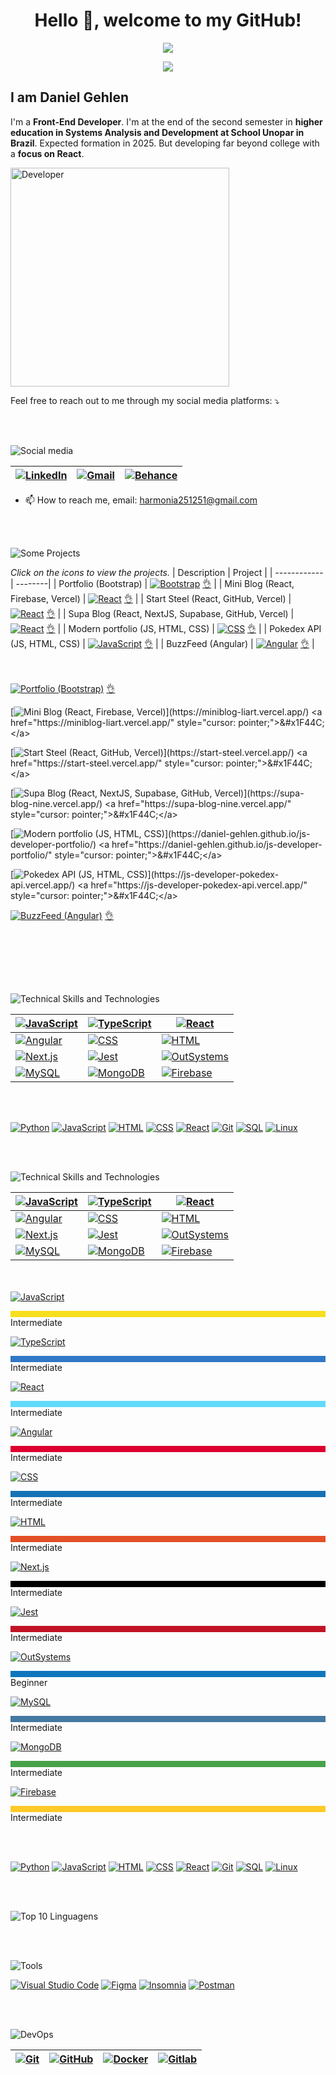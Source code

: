 <h1 align="center"> Hello 👋, welcome to my GitHub!</h1>

<p align="center">
<img loading="lazy" src="http://img.shields.io/static/v1?label=STATUS&message=UNDER%20DEVELOPMENT&color=YELLOW&style=for-the-badge"/>
</p>

<p align="center">
<img src="https://source.unsplash.com/200x100/?code&{{timestamp}}"/>
</p>

## I am Daniel Gehlen

I'm a **Front-End Developer**. I'm at the end of the second semester in **higher education in Systems Analysis and Development at School Unopar in Brazil**. Expected formation in 2025. But developing far beyond college with a **focus on React**.

<img src="https://github.com/Daniel-Gehlen/Daniel-Gehlen/assets/142283217/572d07d8-fa39-445f-b25c-833746ced0c2" alt="Developer" height="350" />


Feel free to reach out to me through my social media platforms: ⤵️

<br><br>

![Social media](https://via.placeholder.com/350x50/3498d/ffffff?text=Social+media)

| [![LinkedIn](https://img.shields.io/badge/LinkedIn-0077B5?style=flat-square&logo=linkedin&logoColor=white)](https://www.linkedin.com/in/daniel-gehlen-5350341a3) | [![Gmail](https://img.shields.io/badge/Gmail-D14836?style=flat-square&logo=gmail&logoColor=white)](harmonia251251@gmail.com) | [![Behance](https://img.shields.io/badge/Behance-053EFF?style=flat-square&logo=behance&logoColor=white)](https://www.behance.net/danielgehlen) |
| --- | --- | --- |



- 📫 How to reach me, email: harmonia251251@gmail.com

<br><br>

![Some Projects](https://via.placeholder.com/350x50/3498d/ffffff?text=Some+Projects)

*Click on the icons to view the projects.*
| Description | Project |
| ------------| --------|
| Portfolio (Bootstrap)  | [![Bootstrap](https://img.shields.io/badge/Bootstrap-7952B3?style=for-the-badge&logo=bootstrap&logoColor=white)](https://daniel-gehlen.github.io/bootstrap-portfolio/) <a href="https://daniel-gehlen.github.io/bootstrap-portfolio/" style="cursor: pointer;">&#x1F44C;</a> |
| Mini Blog (React, Firebase, Vercel)  | [![React](https://img.shields.io/badge/React-61DAFB?style=for-the-badge&logo=react&logoColor=black)](https://miniblog-liart.vercel.app/) <a href="https://miniblog-liart.vercel.app/" style="cursor: pointer;">&#x1F44C;</a>  |
| Start Steel (React, GitHub, Vercel)  | [![React](https://img.shields.io/badge/React-61DAFB?style=for-the-badge&logo=react&logoColor=black)](https://start-steel.vercel.app/) <a href="https://start-steel.vercel.app/" style="cursor: pointer;">&#x1F44C;</a>  |
| Supa Blog (React, NextJS, Supabase, GitHub, Vercel)  | [![React](https://img.shields.io/badge/React-61DAFB?style=for-the-badge&logo=react&logoColor=black)](https://supa-blog-nine.vercel.app/) <a href="https://supa-blog-nine.vercel.app/" style="cursor: pointer;">&#x1F44C;</a>  |
| Modern portfolio (JS, HTML, CSS)  | [![CSS](https://img.shields.io/badge/CSS-1572B6?style=for-the-badge&logo=css3&logoColor=white)](https://daniel-gehlen.github.io/js-developer-portfolio/) <a href="https://daniel-gehlen.github.io/js-developer-portfolio/" style="cursor: pointer;">&#x1F44C;</a>  |
| Pokedex API (JS, HTML, CSS)  | [![JavaScript](https://img.shields.io/badge/JavaScript-F7DF1E?style=for-the-badge&logo=javascript&logoColor=black)](https://js-developer-pokedex-api.vercel.app/) <a href="https://js-developer-pokedex-api.vercel.app/" style="cursor: pointer;">&#x1F44C;</a>  |
| BuzzFeed (Angular)  | [![Angular](https://img.shields.io/badge/Angular-DD0031?style=for-the-badge&logo=angular&logoColor=white)](https://angular-buzzfeed-quizz-clone-psi.vercel.app/) <a href="https://angular-buzzfeed-quizz-clone-psi.vercel.app/" style="cursor: pointer;">&#x1F44C;</a> |

<br><br>
[![Portfolio (Bootstrap)](https://img.shields.io/badge/Portfolio%20(Bootstrap)-7952B3?style=for-the-badge&logo=bootstrap&logoColor=white)](https://daniel-gehlen.github.io/bootstrap-portfolio/) <a href="https://daniel-gehlen.github.io/bootstrap-portfolio/" style="cursor: pointer;">&#x1F44C;</a>

[![Mini Blog (React, Firebase, Vercel)](https://img.shields.io/badge/Mini%20Blog%20(React,%20Firebase,%20Vercel)-61DAFB?style=for-the-badge&logo=react&logoColor=black)](https://miniblog-liart.vercel.app/) <a href="https://miniblog-liart.vercel.app/" style="cursor: pointer;">&#x1F44C;</a>

[![Start Steel (React, GitHub, Vercel)](https://img.shields.io/badge/Start%20Steel%20(React,%20GitHub,%20Vercel)-61DAFB?style=for-the-badge&logo=react&logoColor=black)](https://start-steel.vercel.app/) <a href="https://start-steel.vercel.app/" style="cursor: pointer;">&#x1F44C;</a>

[![Supa Blog (React, NextJS, Supabase, GitHub, Vercel)](https://img.shields.io/badge/Supa%20Blog%20(React,%20NextJS,%20Supabase,%20GitHub,%20Vercel)-61DAFB?style=for-the-badge&logo=react&logoColor=black)](https://supa-blog-nine.vercel.app/) <a href="https://supa-blog-nine.vercel.app/" style="cursor: pointer;">&#x1F44C;</a>

[![Modern portfolio (JS, HTML, CSS)](https://img.shields.io/badge/Modern%20portfolio%20(JS,%20HTML,%20CSS)-1572B6?style=for-the-badge&logo=css3&logoColor=white)](https://daniel-gehlen.github.io/js-developer-portfolio/) <a href="https://daniel-gehlen.github.io/js-developer-portfolio/" style="cursor: pointer;">&#x1F44C;</a>

[![Pokedex API (JS, HTML, CSS)](https://img.shields.io/badge/Pokedex%20API%20(JS,%20HTML,%20CSS)-F7DF1E?style=for-the-badge&logo=javascript&logoColor=black)](https://js-developer-pokedex-api.vercel.app/) <a href="https://js-developer-pokedex-api.vercel.app/" style="cursor: pointer;">&#x1F44C;</a>

[![BuzzFeed (Angular)](https://img.shields.io/badge/BuzzFeed%20(Angular)-DD0031?style=for-the-badge&logo=angular&logoColor=white)](https://angular-buzzfeed-quizz-clone-psi.vercel.app/) <a href="https://angular-buzzfeed-quizz-clone-psi.vercel.app/" style="cursor: pointer;">&#x1F44C;</a>

<br><br>


<br><br>

![Technical Skills and Technologies](https://via.placeholder.com/350x50/3498d/ffffff?text=Skills+Technologies)

| [![JavaScript](https://img.shields.io/badge/JavaScript-F7DF1E?style=flat-square&logo=javascript&logoColor=black)](#) | [![TypeScript](https://img.shields.io/badge/TypeScript-3178C6?style=flat-square&logo=typescript&logoColor=white)](#) | [![React](https://img.shields.io/badge/React-61DAFB?style=flat-square&logo=react&logoColor=black)](#) |
| --- | --- | --- |
| [![Angular](https://img.shields.io/badge/Angular-DD0031?style=flat-square&logo=angular&logoColor=white)](#) | [![CSS](https://img.shields.io/badge/CSS-1572B6?style=flat-square&logo=css3&logoColor=white)](#) | [![HTML](https://img.shields.io/badge/HTML5-E34F26?style=flat-square&logo=html5&logoColor=white)](#) |
| [![Next.js](https://img.shields.io/badge/Next.js-000000?style=flat-square&logo=next.js&logoColor=white)](#) | [![Jest](https://img.shields.io/badge/Jest-C21325?style=flat-square&logo=jest&logoColor=white)](#) | [![OutSystems](https://img.shields.io/badge/OutSystems-0D76BD?style=flat-square&logo=outsystems&logoColor=white)](#) |
| [![MySQL](https://img.shields.io/badge/MySQL-4479A1?style=flat-square&logo=mysql&logoColor=white)](#) | [![MongoDB](https://img.shields.io/badge/MongoDB-47A248?style=flat-square&logo=mongodb&logoColor=white)](#) | [![Firebase](https://img.shields.io/badge/Firebase-FFCA28?style=flat-square&logo=firebase&logoColor=black)](#) |

<br><br>

[![Python](https://img.shields.io/badge/Python-Master-blue?style=for-the-badge)](https://www.python.org/)
[![JavaScript](https://img.shields.io/badge/JavaScript-Pro-yellow?style=for-the-badge)](https://developer.mozilla.org/en-US/docs/Web/JavaScript)
[![HTML](https://img.shields.io/badge/HTML-Proficient-orange?style=for-the-badge)](https://developer.mozilla.org/en-US/docs/Web/HTML)
[![CSS](https://img.shields.io/badge/CSS-Proficient-blue?style=for-the-badge)](https://developer.mozilla.org/en-US/docs/Web/CSS)
[![React](https://img.shields.io/badge/React-Skilled-blue?style=for-the-badge)](https://reactjs.org/)
[![Git](https://img.shields.io/badge/Git-Experienced-green?style=for-the-badge)](https://git-scm.com/)
[![SQL](https://img.shields.io/badge/SQL-Skilled-lightgrey?style=for-the-badge)](https://www.w3schools.com/sql/)
[![Linux](https://img.shields.io/badge/Linux-Experienced-lightgrey?style=for-the-badge)](https://www.linux.org/)

<br><br>

![Technical Skills and Technologies](https://via.placeholder.com/350x50/3498d/ffffff?text=Skills+Technologies)

| [![JavaScript](https://img.shields.io/badge/JavaScript-F7DF1E?style=for-the-badge&logo=javascript&logoColor=black)](#) | [![TypeScript](https://img.shields.io/badge/TypeScript-3178C6?style=for-the-badge&logo=typescript&logoColor=white)](#) | [![React](https://img.shields.io/badge/React-61DAFB?style=for-the-badge&logo=react&logoColor=black)](#) |
| --- | --- | --- |
| [![Angular](https://img.shields.io/badge/Angular-DD0031?style=for-the-badge&logo=angular&logoColor=white)](#) | [![CSS](https://img.shields.io/badge/CSS-1572B6?style=for-the-badge&logo=css3&logoColor=white)](#) | [![HTML](https://img.shields.io/badge/HTML5-E34F26?style=for-the-badge&logo=html5&logoColor=white)](#) |
| [![Next.js](https://img.shields.io/badge/Next.js-000000?style=for-the-badge&logo=next.js&logoColor=white)](#) | [![Jest](https://img.shields.io/badge/Jest-C21325?style=for-the-badge&logo=jest&logoColor=white)](#) | [![OutSystems](https://img.shields.io/badge/OutSystems-0D76BD?style=for-the-badge&logo=outsystems&logoColor=white)](#) |
| [![MySQL](https://img.shields.io/badge/MySQL-4479A1?style=for-the-badge&logo=mysql&logoColor=white)](#) | [![MongoDB](https://img.shields.io/badge/MongoDB-47A248?style=for-the-badge&logo=mongodb&logoColor=white)](#) | [![Firebase](https://img.shields.io/badge/Firebase-FFCA28?style=for-the-badge&logo=firebase&logoColor=black)](#) |

<br><br>
[![JavaScript](https://img.shields.io/badge/JavaScript-F7DF1E?style=for-the-badge&logo=javascript&logoColor=black)](#)  
<div style="width: 100%; height: 10px; background-color: #f7df1e;"></div>
Intermediate

[![TypeScript](https://img.shields.io/badge/TypeScript-3178C6?style=for-the-badge&logo=typescript&logoColor=white)](#)  
<div style="width: 100%; height: 10px; background-color: #3178c6;"></div>
Intermediate

[![React](https://img.shields.io/badge/React-61DAFB?style=for-the-badge&logo=react&logoColor=black)](#)  
<div style="width: 100%; height: 10px; background-color: #61dafb;"></div>
Intermediate

[![Angular](https://img.shields.io/badge/Angular-DD0031?style=for-the-badge&logo=angular&logoColor=white)](#)  
<div style="width: 100%; height: 10px; background-color: #dd0031;"></div>
Intermediate

[![CSS](https://img.shields.io/badge/CSS-1572B6?style=for-the-badge&logo=css3&logoColor=white)](#)  
<div style="width: 100%; height: 10px; background-color: #1572b6;"></div>
Intermediate

[![HTML](https://img.shields.io/badge/HTML5-E34F26?style=for-the-badge&logo=html5&logoColor=white)](#)  
<div style="width: 100%; height: 10px; background-color: #e34f26;"></div>
Intermediate

[![Next.js](https://img.shields.io/badge/Next.js-000000?style=for-the-badge&logo=next.js&logoColor=white)](#)  
<div style="width: 100%; height: 10px; background-color: #000000;"></div>
Intermediate

[![Jest](https://img.shields.io/badge/Jest-C21325?style=for-the-badge&logo=jest&logoColor=white)](#)  
<div style="width: 100%; height: 10px; background-color: #c21325;"></div>
Intermediate

[![OutSystems](https://img.shields.io/badge/OutSystems-0D76BD?style=for-the-badge&logo=outsystems&logoColor=white)](#)  
<div style="width: 100%; height: 10px; background-color: #0d76bd;"></div>
Beginner

[![MySQL](https://img.shields.io/badge/MySQL-4479A1?style=for-the-badge&logo=mysql&logoColor=white)](#)  
<div style="width: 100%; height: 10px; background-color: #4479a1;"></div>
Intermediate

[![MongoDB](https://img.shields.io/badge/MongoDB-47A248?style=for-the-badge&logo=mongodb&logoColor=white)](#)  
<div style="width: 100%; height: 10px; background-color: #47a248;"></div>
Intermediate

[![Firebase](https://img.shields.io/badge/Firebase-FFCA28?style=for-the-badge&logo=firebase&logoColor=black)](#)  
<div style="width: 100%; height: 10px; background-color: #ffca28;"></div>
Intermediate



<br><br>

[![Python](https://img.shields.io/badge/Python-Master-blue?style=for-the-badge)](https://www.python.org/) [![JavaScript](https://img.shields.io/badge/JavaScript-Pro-yellow?style=for-the-badge)](https://developer.mozilla.org/en-US/docs/Web/JavaScript) [![HTML](https://img.shields.io/badge/HTML-Proficient-orange?style=for-the-badge)](https://developer.mozilla.org/en-US/docs/Web/HTML) [![CSS](https://img.shields.io/badge/CSS-Proficient-blue?style=for-the-badge)](https://developer.mozilla.org/en-US/docs/Web/CSS) [![React](https://img.shields.io/badge/React-Skilled-blue?style=for-the-badge)](https://reactjs.org/) [![Git](https://img.shields.io/badge/Git-Experienced-green?style=for-the-badge)](https://git-scm.com/) [![SQL](https://img.shields.io/badge/SQL-Skilled-lightgrey?style=for-the-badge)](https://www.w3schools.com/sql/) [![Linux](https://img.shields.io/badge/Linux-Experienced-lightgrey?style=for-the-badge)](https://www.linux.org/)



<br><br>


![Top 10 Linguagens](https://github-readme-stats.vercel.app/api/top-langs/?username=Daniel-Gehlen&layout=compact&hide=jupyter%20notebook&langs_count=11)


<br><br>

![Tools](https://via.placeholder.com/350x50/3498d/ffffff?text=Some+Tools)

 [![Visual Studio Code](https://img.shields.io/badge/Visual%20Studio%20Code-007ACC?style=flat-square&logo=visual-studio-code&logoColor=white)](#)  [![Figma](https://img.shields.io/badge/Figma-F24E1E?style=flat-square&logo=figma&logoColor=white)](#)  [![Insomnia](https://img.shields.io/badge/Insomnia-5849BE?style=flat-square&logo=insomnia&logoColor=white)](#)  [![Postman](https://img.shields.io/badge/Postman-FF6C37?style=flat-square&logo=postman&logoColor=white)](#) 

<br><br>

![DevOps](https://via.placeholder.com/350x50/3498d/ffffff?text=Some+DevOps)
  
| [![Git](https://img.shields.io/badge/Git-F05032?style=flat-square&logo=git&logoColor=white)](#) | [![GitHub](https://img.shields.io/badge/GitHub-181717?style=flat-square&logo=github&logoColor=white)](#) | [![Docker](https://img.shields.io/badge/Docker-2496ED?style=flat-square&logo=docker&logoColor=white)](#) | [![Gitlab](https://img.shields.io/badge/Gitlab-FCA121?style=flat-square&logo=gitlab&logoColor=black)](#) |
| --- | --- | --- | --- |
